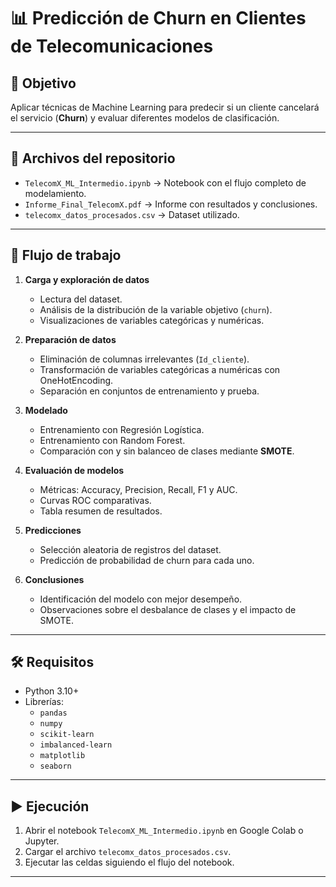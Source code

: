 # 📊 Predicción de Churn en Clientes de Telecomunicaciones  

## 🎯 Objetivo  
Aplicar técnicas de Machine Learning para predecir si un cliente cancelará el servicio (**Churn**) y evaluar diferentes modelos de clasificación.  

---

## 📂 Archivos del repositorio  

- `TelecomX_ML_Intermedio.ipynb` → Notebook con el flujo completo de modelamiento.  
- `Informe_Final_TelecomX.pdf` → Informe con resultados y conclusiones.  
- `telecomx_datos_procesados.csv` → Dataset utilizado.  

---

## 🔄 Flujo de trabajo  

1. **Carga y exploración de datos**  
   - Lectura del dataset.  
   - Análisis de la distribución de la variable objetivo (`churn`).  
   - Visualizaciones de variables categóricas y numéricas.  

2. **Preparación de datos**  
   - Eliminación de columnas irrelevantes (`Id_cliente`).  
   - Transformación de variables categóricas a numéricas con OneHotEncoding.  
   - Separación en conjuntos de entrenamiento y prueba.  

3. **Modelado**  
   - Entrenamiento con Regresión Logística.  
   - Entrenamiento con Random Forest.  
   - Comparación con y sin balanceo de clases mediante **SMOTE**.  

4. **Evaluación de modelos**  
   - Métricas: Accuracy, Precision, Recall, F1 y AUC.  
   - Curvas ROC comparativas.  
   - Tabla resumen de resultados.  

5. **Predicciones**  
   - Selección aleatoria de registros del dataset.  
   - Predicción de probabilidad de churn para cada uno.  

6. **Conclusiones**  
   - Identificación del modelo con mejor desempeño.  
   - Observaciones sobre el desbalance de clases y el impacto de SMOTE.  

---

## 🛠️ Requisitos  

- Python 3.10+  
- Librerías:  
  - `pandas`  
  - `numpy`  
  - `scikit-learn`  
  - `imbalanced-learn`  
  - `matplotlib`  
  - `seaborn`  

---

## ▶️ Ejecución  

1. Abrir el notebook `TelecomX_ML_Intermedio.ipynb` en Google Colab o Jupyter.  
2. Cargar el archivo `telecomx_datos_procesados.csv`.  
3. Ejecutar las celdas siguiendo el flujo del notebook.  

---

